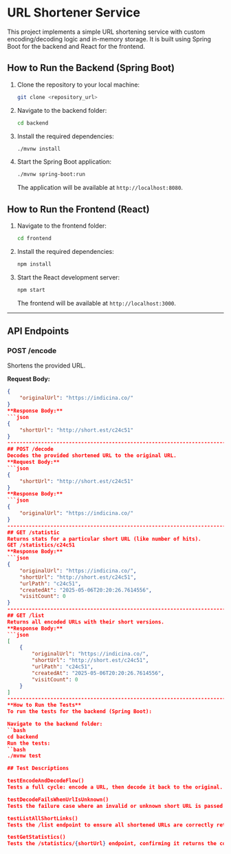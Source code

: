 # URL Shortener Service

This project implements a simple URL shortening service with custom encoding/decoding logic and in-memory storage. It is built using Spring Boot for the backend and React for the frontend.

## How to Run the Backend (Spring Boot)

1. Clone the repository to your local machine:
    ```bash
    git clone <repository_url>
    ```

2. Navigate to the backend folder:
    ```bash
    cd backend
    ```

3. Install the required dependencies:
    ```bash
    ./mvnw install
    ```

4. Start the Spring Boot application:
    ```bash
    ./mvnw spring-boot:run
    ```

   The application will be available at `http://localhost:8080`.

## How to Run the Frontend (React)

1. Navigate to the frontend folder:
    ```bash
    cd frontend
    ```

2. Install the required dependencies:
    ```bash
    npm install
    ```

3. Start the React development server:
    ```bash
    npm start
    ```

   The frontend will be available at `http://localhost:3000`.
--------------------------------------------------------------------------------------------------------------------------------
## API Endpoints

### POST /encode
Shortens the provided URL.

**Request Body:**
```json
{
    "originalUrl": "https://indicina.co/"
}
**Response Body:**
```json
{
    "shortUrl": "http://short.est/c24c51"
}
------------------------------------------------------------------------------------------------------------------------------
## POST /decode
Decodes the provided shortened URL to the original URL.
**Request Body:**
```json
{
    "shortUrl": "http://short.est/c24c51"
}
**Response Body:**
```json
{
    "originalUrl": "https://indicina.co/"
}
-----------------------------------------------------------------------------------------------------------------------------
## GET /statistic
Returns stats for a particular short URL (like number of hits).
GET /statistics/c24c51
**Response Body:**
```json
{
    "originalUrl": "https://indicina.co/",
    "shortUrl": "http://short.est/c24c51",
    "urlPath": "c24c51",
    "createdAt": "2025-05-06T20:20:26.7614556",
    "visitCount": 0
}
-----------------------------------------------------------------------------------------------------------------------------
## GET /list
Returns all encoded URLs with their short versions.
**Response Body:**
```json
[
    {
        "originalUrl": "https://indicina.co/",
        "shortUrl": "http://short.est/c24c51",
        "urlPath": "c24c51",
        "createdAt": "2025-05-06T20:20:26.7614556",
        "visitCount": 0
    }
]
-----------------------------------------------------------------------------------------------------------------------------
**How to Run the Tests**
To run the tests for the backend (Spring Boot):

Navigate to the backend folder:
``bash
cd backend
Run the tests:
``bash
./mvnw test

## Test Descriptions

testEncodeAndDecodeFlow()
Tests a full cycle: encode a URL, then decode it back to the original. Validates successful encoding and decoding responses.

testDecodeFailsWhenUrlIsUnknown()
Tests the failure case where an invalid or unknown short URL is passed for decoding. Expects a 400 Bad Request error.

testListAllShortLinks()
Tests the /list endpoint to ensure all shortened URLs are correctly returned and structured.

testGetStatistics()
Tests the /statistics/{shortUrl} endpoint, confirming it returns the correct usage stats for a given short URL.	
